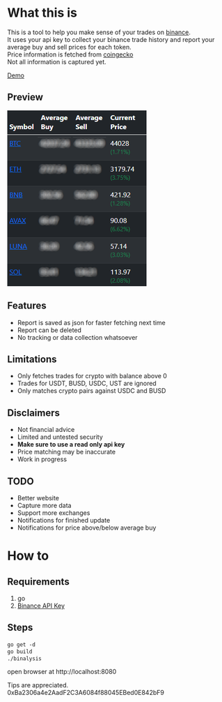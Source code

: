 # What this is
This is a tool to help you make sense of your trades on [binance](https://binance.com). <br>
It uses your api key to collect your binance trade history and report your average buy and sell prices for each token.<br>
Price information is fetched from [coingecko](https://coingecko.com)<br>
Not all information is captured yet. 

[Demo](https://binalysis.enzosv.xyz)

## Preview
![preview](https://github.com/enzosv/binalysis/blob/main/screenshot.png)

## Features
* Report is saved as json for faster fetching next time
* Report can be deleted
* No tracking or data collection whatsoever

## Limitations
* Only fetches trades for crypto with balance above 0
* Trades for USDT, BUSD, USDC, UST are ignored
* Only matches crypto pairs against USDC and BUSD

## Disclaimers
* Not financial advice
* Limited and untested security
* **Make sure to use a read only api key**
* Price matching may be inaccurate
* Work in progress

## TODO
* Better website
* Capture more data
* Support more exchanges
* Notifications for finished update
* Notifications for price above/below average buy

# How to
## Requirements
1. go
2. [Binance API Key](https://www.binance.com/en/support/faq/360002502072/)
## Steps
```
go get -d
go build
./binalysis
```
open browser at http://localhost:8080

Tips are appreciated. 0xBa2306a4e2AadF2C3A6084f88045EBed0E842bF9